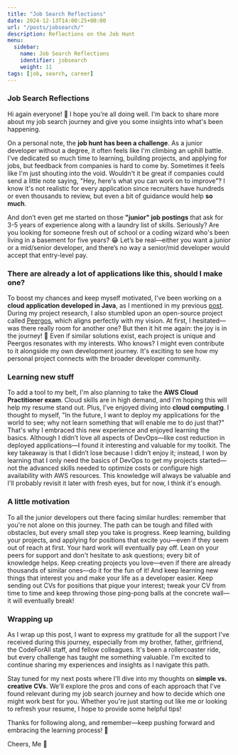 ```yaml
---
title: "Job Search Reflections"
date: 2024-12-13T14:00:25+00:00
url: "/posts/jobsearch/"
description: Reflections on the Job Hunt
menu:
  sidebar:
    name: Job Search Reflections
    identifier: jobsearch
    weight: 11
tags: [job, search, career]
---
```


### Job Search Reflections

Hi again everyone! 🌟 I hope you’re all doing well. I'm back to share more about my job search journey and give you some insights into what's been happening.

On a personal note, the **job hunt has been a challenge**. As a junior developer without a degree, it often feels like I'm climbing an uphill battle. I've dedicated so much time to learning, building projects, and applying for jobs, but feedback from companies is hard to come by. Sometimes it feels like I'm just shouting into the void. Wouldn't it be great if companies could send a little note saying, "Hey, here's what you can work on to improve"? I know it's not realistic for every application since recruiters have hundreds or even thousands to review, but even a bit of guidance would help **so much**.

And don’t even get me started on those **"junior" job postings** that ask for 3-5 years of experience along with a laundry list of skills. Seriously? Are you looking for someone fresh out of school or a coding wizard who's been living in a basement for five years? 😂 Let’s be real—either you want a junior or a mid/senior developer, and there’s no way a senior/mid developer would accept that entry-level pay.

### There are already a lot of applications like this, should I make one?
To boost my chances and keep myself motivated, I've been working on a **cloud application developed in Java**, as I mentioned in my previous [post](https://c0lap5o.dev/posts/newproject/). During my project research, I also stumbled upon an open-source project called [Peergos](https://peergos.org/), which aligns perfectly with my vision. At first, I hesitated—was there really room for another one? But then it hit me again: the joy is in the journey! 🎉 Even if similar solutions exist, each project is unique and Peergos resonates with my interests. Who knows? I might even contribute to it alongside my own development journey. It's exciting to see how my personal project connects with the broader developer community.

### Learning new stuff
To add a tool to my belt, I'm also planning to take the **AWS Cloud Practitioner exam**. Cloud skills are in high demand, and I'm hoping this will help my resume stand out. Plus, I've enjoyed diving into **cloud computing**. I thought to myself, "In the future, I want to deploy my applications for the world to see; why not learn something that will enable me to do just that?" That's why I embraced this new experience and enjoyed learning the basics. Although I didn’t love all aspects of DevOps—like cost reduction in deployed applications—I found it interesting and valuable for my toolkit. The key takeaway is that I didn’t lose because I didn’t enjoy it; instead, I won by learning that I only need the basics of DevOps to get my projects started—not the advanced skills needed to optimize costs or configure high availability with AWS resources. This knowledge will always be valuable and I'll probably revisit it later with fresh eyes, but for now, I think it's enough.

### A little motivation
To all the junior developers out there facing similar hurdles: remember that you're not alone on this journey. The path can be tough and filled with obstacles, but every small step you take is progress. Keep learning, building your projects, and applying for positions that excite you—even if they seem out of reach at first. Your hard work will eventually pay off. Lean on your peers for support and don't hesitate to ask questions; every bit of knowledge helps. Keep creating projects you love—even if there are already thousands of similar ones—do it for the fun of it! And keep learning new things that interest you and make your life as a developer easier. Keep sending out CVs for positions that pique your interest; tweak your CV from time to time and keep throwing those ping-pong balls at the concrete wall—it will eventually break!

### Wrapping up
As I wrap up this post, I want to express my gratitude for all the support I've received during this journey, especially from my brother, father, girlfriend, the CodeForAll staff, and fellow colleagues. It's been a rollercoaster ride, but every challenge has taught me something valuable. I'm excited to continue sharing my experiences and insights as I navigate this path.

Stay tuned for my next posts where I'll dive into my thoughts on **simple vs. creative CVs**. We'll explore the pros and cons of each approach that I've found relevant during my job search journey and how to decide which one might work best for you. Whether you're just starting out like me or looking to refresh your resume, I hope to provide some helpful tips!

Thanks for following along, and remember—keep pushing forward and embracing the learning process! 🚀

Cheers,
Me 🙌
